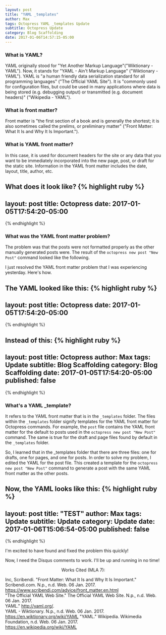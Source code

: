 ```yaml
---
layout: post
title: "YAML _templates"
author: Max
tags: Octopress YAML _templates Update
subtitle: Octopress Update
category: Blog Scaffolding
date: 2017-01-06T14:57:15-05:00
---
```


### What is YAML? 

YAML originally stood for "Yet Another Markup Language"("Wiktionary - YAML"). Now, it stands for "YAML - Ain't Markup Language" ("Wiktionary - YAML"). YAML is "a human friendly data serialization
  standard for all programming languages" ("The Official YAML Site"). It is "commonly used for configuration files, but could be used in many applications where data is being stored (e.g. debugging output) or transmitted (e.g. document headers)" ("Wikipedia - YAML"). 

### What is front matter? 

  Front matter is "the first section of a book and is generally the shortest; it is also sometimes called the prelims, or preliminary matter" ("Front Matter: What It Is and Why It Is Important.").

### What is YAML front matter?

  In this case, it is used for document headers for the site or any data that you want to be immediately incorporated into the new page, post, or draft for the static site. Information in the YAML front matter includes the date, layout, title, author, etc. 

  What does it look like? 
  {% highlight ruby %}
---
layout:     post
title:      Octopress
date: 2017-01-05T17:54:20-05:00
---
  {% endhighlight %} 

### What was the YAML front matter problem?

 The problem was that the posts were not formatted properly as the other manually generated posts were. The result of the ```octopress new post "New Post"``` command looked like the following.

 I just resolved the YAML front matter problem that I was experiencing yesterday. Here's how. 

The YAML looked like this:
{% highlight ruby %}
---
layout:     post
title:      Octopress
date: 2017-01-05T17:54:20-05:00
---
{% endhighlight %}

Instead of this: 
{% highlight ruby %}
---
layout:     post
title:      Octopress
author:     Max
tags: 		Update
subtitle:   Blog Scaffolding
category:   Blog Scaffolding
date: 2017-01-05T17:54:20-05:00
published: false
---
{% endhighlight %}

### What's a YAML _template?

It refers to the YAML front matter that is in the ```_templates``` folder. The files within the ```_templates``` folder signify templates for the YAML front matter for Octopress commands. For example, the ```post``` file contains the YAML front matter for the default to posts used in the ```octopress new post "New Post"``` command. The same is true for the draft and page files found by default in the ```_templates``` folder. 

So, I learned that in the _templates folder that there are three files: one for drafts, one for pages, and one for posts. In order to solve my problem, I edited the YAML for the post file. This created a template for the ```octopress new post "New Post"``` command to generate a post with the same YAML front matter as the other posts. 

Now, the YAML looks like this: 
{% highlight ruby %}
---
layout: post
title: "TEST"
author: Max
tags: Update
subtitle: Update
category: Update
date: 2017-01-06T15:06:54-05:00
published: false
---
{% endhighlight %}

I'm excited to have found and fixed the problem this quickly! 

Now, I need the Disqus comments to work. I'll be up and running in no time! 

<p style="text-align:center;">Works Cited (MLA 7):</p> 
Inc, Scribendi. "Front Matter: What It Is and Why It Is Important." Scribendi.com. N.p., n.d. Web. 06 Jan. 2017.<br>
	<a href="https://www.scribendi.com/advice/front_matter.en.html">https://www.scribendi.com/advice/front_matter.en.html</a><br>
"The Official YAML Web Site." The Official YAML Web Site. N.p., n.d. Web. 06 Jan. 2017. <br>
YAML." 
	<a href="http://yaml.org/">http://yaml.org/</a>.<br>
YAML - Wiktionary. N.p., n.d. Web. 06 Jan. 2017.<br>
	<a href="https://en.wiktionary.org/wiki/YAML">https://en.wiktionary.org/wiki/YAML</a>
"YAML." Wikipedia. Wikimedia Foundation, n.d. Web. 06 Jan. 2017.<br>
	<a href="https://en.wikipedia.org/wiki/YAML">https://en.wikipedia.org/wiki/YAML</a><br>
